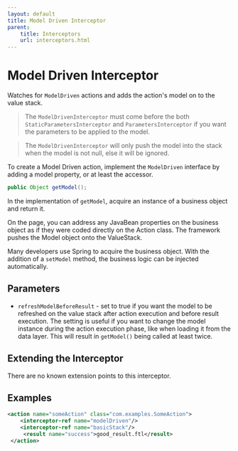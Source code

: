 ```yaml
---
layout: default
title: Model Driven Interceptor
parent:
    title: Interceptors
    url: interceptors.html
---
```


# Model Driven Interceptor

Watches for `ModelDriven` actions and adds the action's model on to the value stack.

> The `ModelDrivenInterceptor` must come before the both `StaticParametersInterceptor` and `ParametersInterceptor`
> if you want the parameters to be applied to the model.

> The `ModelDrivenInterceptor` will only push the model into the stack when the model is not null, else it will be ignored.

To create a Model Driven action, implement the `ModelDriven` interface by adding a model property, or at least the accessor.

```java
public Object getModel();
```

In the implementation of `getModel`, acquire an instance of a business object and return it.

On the page, you can address any JavaBean properties on the business object as if they were coded directly on the Action 
class. The framework pushes the Model object onto the ValueStack.

Many developers use Spring to acquire the business object. With the addition of a `setModel` method, the business logic 
can be injected automatically.

## Parameters

- `refreshModelBeforeResult` - set to true if you want the model to be refreshed on the value stack after action
  execution and before result execution. The setting is useful if you want to change the model instance during the
  action execution phase, like when loading it from the data layer. This will result in `getModel()` being called at
  least twice.

## Extending the Interceptor

There are no known extension points to this interceptor.

## Examples

```xml
<action name="someAction" class="com.examples.SomeAction">
    <interceptor-ref name="modelDriven"/>
    <interceptor-ref name="basicStack"/>
     <result name="success">good_result.ftl</result>
 </action>
```
